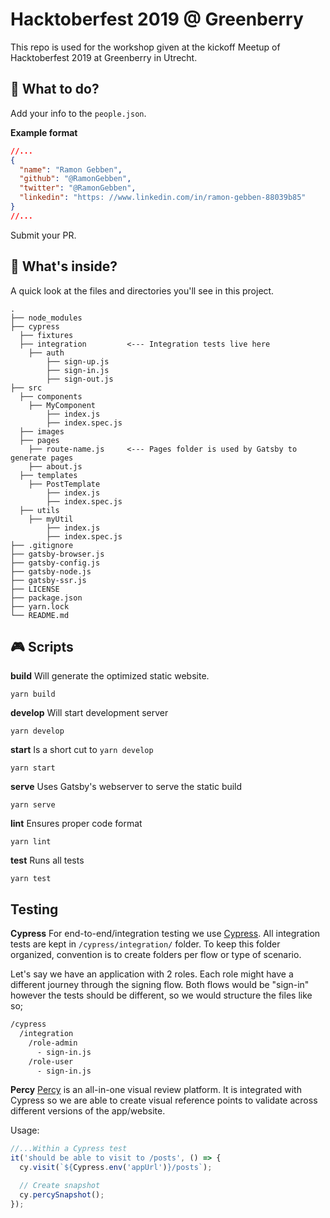 # Hacktoberfest 2019 @ Greenberry

This repo is used for the workshop given at the kickoff Meetup of Hacktoberfest 2019 at Greenberry in Utrecht.

## 🤔 What to do?

Add your info to the `people.json`.

**Example format**

```json
//...
{
  "name": "Ramon Gebben",
  "github": "@RamonGebben",
  "twitter": "@RamonGebben",
  "linkedin": "https: //www.linkedin.com/in/ramon-gebben-88039b85"
}
//...
```

Submit your PR.

## 🧐 What's inside?

A quick look at the files and directories you'll see in this project.

```
.
├── node_modules
├── cypress
  ├── fixtures
  ├── integration         <--- Integration tests live here
    ├── auth
        ├── sign-up.js
        ├── sign-in.js
        ├── sign-out.js
├── src
  ├── components
    ├── MyComponent
        ├── index.js
        ├── index.spec.js
  ├── images
  ├── pages
    ├── route-name.js     <--- Pages folder is used by Gatsby to generate pages
    ├── about.js
  ├── templates
    ├── PostTemplate
        ├── index.js
        ├── index.spec.js
  ├── utils
    ├── myUtil
        ├── index.js
        ├── index.spec.js
├── .gitignore
├── gatsby-browser.js
├── gatsby-config.js
├── gatsby-node.js
├── gatsby-ssr.js
├── LICENSE
├── package.json
├── yarn.lock
└── README.md
```

## 🎮 Scripts

**build**
Will generate the optimized static website.

```
yarn build
```

**develop**
Will start development server

```
yarn develop
```

**start**
Is a short cut to `yarn develop`

```
yarn start
```

**serve**
Uses Gatsby's webserver to serve the static build

```
yarn serve
```

**lint**
Ensures proper code format

```
yarn lint
```

**test**
Runs all tests

```
yarn test
```

## Testing

**Cypress**
For end-to-end/integration testing we use [Cypress](https://www.cypress.io).
All integration tests are kept in `/cypress/integration/` folder.
To keep this folder organized, convention is to create folders per flow or type of scenario.

Let's say we have an application with 2 roles. Each role might have a different journey through the signing flow.
Both flows would be "sign-in" however the tests should be different, so we would structure the files like so;

```txt
/cypress
  /integration
    /role-admin
      - sign-in.js
    /role-user
      - sign-in.js
```

**Percy**
[Percy](https://percy.io) is an all-in-one visual review platform.
It is integrated with Cypress so we are able to create visual reference points to validate across different versions of the app/website.

Usage:

```js
//...Within a Cypress test
it('should be able to visit to /posts', () => {
  cy.visit(`${Cypress.env('appUrl')}/posts`);

  // Create snapshot
  cy.percySnapshot();
});
```
